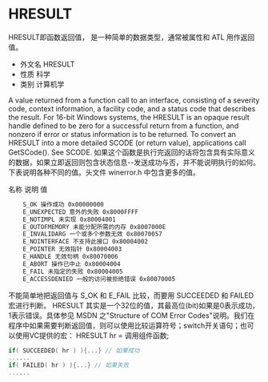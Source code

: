 
# HRESULT


HRESULT即函数返回值， 是一种简单的数据类型，通常被属性和 ATL 用作返回值。

* 外文名
    HRESULT
* 性质
    科学 
* 类别
    计算机学 

A value returned from a function call to an interface, consisting of a severity code, context information, a facility code, and a status code that describes the result. For 16-bit Windows systems, the HRESULT is an opaque result handle defined to be zero for a successful return from a function, and nonzero if error or status information is to be returned. To convert an HRESULT into a more detailed SCODE (or return value), applications call GetSCode(). See SCODE.
如果这个函数是执行完返回的话将包含具有实际意义的数据，如果立即返回则包含状态信息--发送成功与否，并不能说明执行的如何。下表说明各种不同的值。头文件 winerror.h 中包含更多的值。

名称    说明    值

```bash
    S_OK 操作成功 0x00000000
    E_UNEXPECTED 意外的失败 0x8000FFFF
    E_NOTIMPL 未实现 0x80004001
    E_OUTOFMEMORY 未能分配所需的内存 0x8007000E
    E_INVALIDARG 一个或多个参数无效 0x80070057
    E_NOINTERFACE 不支持此接口 0x80004002
    E_POINTER 无效指针 0x80004003
    E_HANDLE 无效句柄 0x80070006
    E_ABORT 操作已中止 0x80004004
    E_FAIL 未指定的失败 0x80004005
    E_ACCESSDENIED 一般的访问被拒绝错误 0x80070005
```

不能简单地把返回值与 S_OK 和 E_FAIL 比较，而要用 SUCCEEDED 和 FAILED 宏进行判断。
HRESULT 其实是一个32位的值，其最高位(bit)如果是0表示成功，1表示错误。具体参见 MSDN 之"Structure of COM Error Codes"说明。我们在程序中如果需要判断返回值，则可以使用比较运算符号；switch开关语句；也可以使用VC提供的宏： HRESULT hr = 调用组件函数;

```cpp
if( SUCCEEDED( hr ) ){...} // 如果成功
......
if( FAILED( hr ) ){...} // 如果失败
......

```
